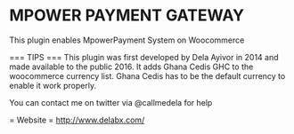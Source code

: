# MPOWER PAYMENT GATEWAY
This plugin enables MpowerPayment System on Woocommerce

=== TIPS ===
This plugin was first developed by Dela Ayivor in 2014 and made available to the public 2016.
It adds Ghana Cedis GHC to the woocommerce currency list.
Ghana Cedis has to be the default currency to enable it work properly.

You can contact me on twitter via @callmedela for help



= Website =
http://www.delabx.com/
